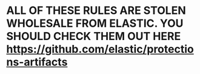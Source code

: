 # ALL OF THESE RULES ARE STOLEN WHOLESALE FROM ELASTIC. YOU SHOULD CHECK THEM OUT HERE https://github.com/elastic/protections-artifacts